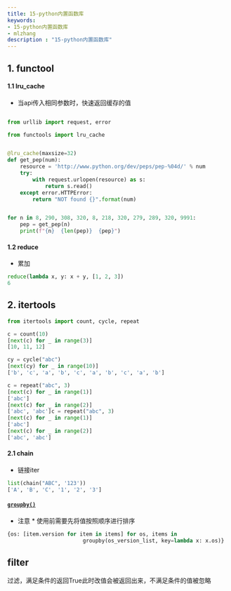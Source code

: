 ```yaml
---
title: 15-python内置函数库
keywords:
- 15-python内置函数库
- mlzhang
description : "15-python内置函数库"
---
```

## 1. functool

#### 1.1 lru_cache

- 当api传入相同参数时，快速返回缓存的值

```python

from urllib import request, error

from functools import lru_cache


@lru_cache(maxsize=32)
def get_pep(num):
    resource = 'http://www.python.org/dev/peps/pep-%04d/' % num
    try:
        with request.urlopen(resource) as s:
            return s.read()
    except error.HTTPError:
        return "NOT found {}".format(num)


for n in 8, 290, 308, 320, 8, 218, 320, 279, 289, 320, 9991:
    pep = get_pep(n)
    print(f"{n}  {len(pep)}  {pep}")
```

#### 1.2 reduce

- 累加

```python
reduce(lambda x, y: x + y, [1, 2, 3])
6
```





## 2. itertools



```python
from itertools import count, cycle, repeat

c = count(10)
[next(c) for _ in range(3)]
[10, 11, 12]

cy = cycle("abc")
[next(cy) for _ in range(10)]
['b', 'c', 'a', 'b', 'c', 'a', 'b', 'c', 'a', 'b']

c = repeat("abc", 3)
[next(c) for _ in range(1)]
['abc']
[next(c) for _ in range(2)]
['abc', 'abc']c = repeat("abc", 3)
[next(c) for _ in range(1)]
['abc']
[next(c) for _ in range(2)]
['abc', 'abc']
```

#### 2.1 chain

- 链接iter

```python
list(chain("ABC", '123'))
['A', 'B', 'C', '1', '2', '3']
```

#### [`groupby()`](https://docs.python.org/zh-cn/3/library/itertools.html#itertools.groupby)

- 注意 * 使用前需要先将值按照顺序进行排序

```python
{os: [item.version for item in items] for os, items in
                        groupby(os_version_list, key=lambda x: x.os)}
```



## filter

过滤，满足条件的返回True此时改值会被返回出来，不满足条件的值被忽略